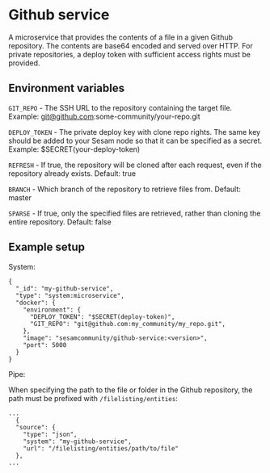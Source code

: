# Github service
A microservice that provides the contents of a file in a given Github repository. The 
contents are base64 encoded and served over HTTP. For private repositories, a deploy token 
with sufficient access rights must be provided.

## Environment variables
``GIT_REPO`` - The SSH URL to the repository containing the target file.
Example: git@github.com:some-community/your-repo.git

``DEPLOY_TOKEN`` - The private deploy key with clone repo rights. The same key should be added to 
your Sesam node so that it can be specified as a secret. Example: $SECRET(your-deploy-token)

``REFRESH`` - If true, the repository will be cloned after each request, even if the repository
already exists. Default: true

``BRANCH`` - Which branch of the repository to retrieve files from. Default: master

``SPARSE`` - If true, only the specified files are retrieved, rather than cloning the
entire repository. Default: false

## Example setup

System:
````
{
  "_id": "my-github-service",
  "type": "system:microservice",
  "docker": {
    "environment": {
      "DEPLOY_TOKEN": "$SECRET(deploy-token)",
      "GIT_REPO": "git@github.com:my_community/my_repo.git",
    },
    "image": "sesamcommunity/github-service:<version>",
    "port": 5000
  }
}
````

Pipe:

When specifying the path to the file or folder in the Github repository, the path must be
prefixed with ``/filelisting/entities``:
````
...
  {
  "source": {
    "type": "json",
    "system": "my-github-service",
    "url": "/filelisting/entities/path/to/file"
  },
...
````
